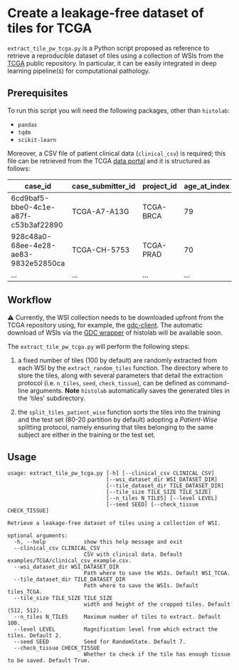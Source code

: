 # Create a leakage-free dataset of tiles for TCGA

`extract_tile_pw_tcga.py` is a Python script proposed as reference to retrieve a reproducible dataset of tiles using a collection of WSIs from the [TCGA](https://www.cancer.gov/about-nci/organization/ccg/research/structural-genomics/tcga) public repository. In particular, it can be easily integrated in deep learning pipeline(s) for computational pathology.

## Prerequisites
To run this script you will need the following packages, other than `histolab`:

- `pandas`
- `tqdm`
- `scikit-learn`

Moreover, a CSV file of patient clinical data (`clinical_csv`) is required; this file can be retrieved from the TCGA [data portal](https://portal.gdc.cancer.gov/) and it is structured as follows:

|   case_id  |   case_submitter_id                          |   project_id  |   age_at_index     |   ...  |   primary_diagnosis  |   ...  |   treatment_type                                               |
|---------------------|-----------------------------------|---------------|-----------|----------------|----------------|-------------------------|-----------------------------------------------------------------|
|   6cd9baf5-bbe0-4c1e-a87f-c53b3af22890  |   TCGA-A7-A13G  |   TCGA-BRCA  |   79  |   ...        |   Infiltrating duct carcinoma, NOS    |        ...                 |   Pharmaceutical Therapy, NOS  |
|   928c48a0-68ee-4e28-ae83-9832e52850ca   |   TCGA-CH-5753          |   TCGA-PRAD  |   70  |   ...      |   Adenocarcinoma, NOS    |       ...                  |   Radiation Therapy, NOS                  |
| ...                 | ...                               | ...           | ...       | ...            | ...            | ...                     | ...                                                             | 

## Workflow

:warning: Currently, the WSI collection needs to be downloaded upfront from the TCGA 
repository using, for example, the [gdc-client](https://gdc.cancer.gov/access-data/gdc-data-transfer-tool).
The automatic download of WSIs via the [GDC wrapper](https://github.com/histolab/gdc-api-wrapper) of histolab will be available soon.

The `extract_tile_pw_tcga.py` will perform the following steps:

1. a fixed number of tiles (100 by default) are randomly extracted from each WSI by the `extract_random_tiles` function. The directory where to store the tiles, along with several parameters that detail the extraction protocol (i.e. `n_tiles`, `seed`, `check_tissue`), can be defined as command-line arguments. 
**Note** `histolab` automatically saves the generated tiles in the 'tiles' subdirectory.

2. the `split_tiles_patient_wise` function sorts the tiles into the training and the test set (80-20 partition by default) adopting a *Patient-Wise* splitting protocol, namely ensuring that tiles belonging to the same subject are either in the training or the test set. 

## Usage

```
usage: extract_tile_pw_tcga.py [-h] [--clinical_csv CLINICAL_CSV]
                               [--wsi_dataset_dir WSI_DATASET_DIR]
                               [--tile_dataset_dir TILE_DATASET_DIR]
                               [--tile_size TILE_SIZE TILE_SIZE]
                               [--n_tiles N_TILES] [--level LEVEL]
                               [--seed SEED] [--check_tissue CHECK_TISSUE]

Retrieve a leakage-free dataset of tiles using a collection of WSI.

optional arguments:
  -h, --help            show this help message and exit
  --clinical_csv CLINICAL_CSV
                        CSV with clinical data. Default examples/TCGA/clinical_csv_example.csv.
  --wsi_dataset_dir WSI_DATASET_DIR
                        Path where to save the WSIs. Default WSI_TCGA.
  --tile_dataset_dir TILE_DATASET_DIR
                        Path where to save the WSIs. Default tiles_TCGA.
  --tile_size TILE_SIZE TILE_SIZE
                        width and height of the cropped tiles. Default (512, 512).
  --n_tiles N_TILES     Maximum number of tiles to extract. Default 100.
  --level LEVEL         Magnification level from which extract the tiles. Default 2.
  --seed SEED           Seed for RandomState. Default 7.
  --check_tissue CHECK_TISSUE
                        Whether to check if the tile has enough tissue to be saved. Default True.
```